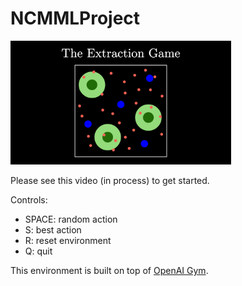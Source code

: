# NCMMLProject

<img src="/imgs/Thumbnail.png" alt="Thumbnail" width="70%"/>

Please see this video (in process) to get started.

Controls:
- SPACE: random action
- S: best action
- R: reset environment
- Q: quit

This environment is built on top of <a href="https://gym.openai.com/" target="_blank">OpenAI Gym</a>.
